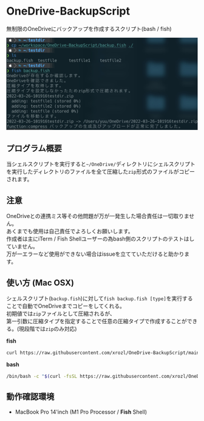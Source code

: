 # OneDrive-BackupScript
無制限のOneDriveにバックアップを作成するスクリプト(bash / fish)  

![](https://github.com/xrozl/OneDrive-BackupScript/blob/main/sample.jpeg?raw=true)

## プログラム概要  
当シェルスクリプトを実行すると`~/OneDrive/`ディレクトリにシェルスクリプトを実行したディレクトリのファイルを全て圧縮した`zip`形式のファイルがコピーされます。  

## 注意  
OneDriveとの連携ミス等その他問題が万が一発生した場合責任は一切取りません。  
あくまでも使用は自己責任でよろしくお願いします。  
作成者は主にiTerm / Fish Shellユーザーの為bash側のスクリプトのテストはしていません。  
万が一エラーなど使用ができない場合はissueを立てていただけると助かります。  

## 使い方 (Mac OSX)  

シェルスクリプト(`backup.fish`)に対して`fish backup.fish [type]`を実行することで自動でOneDriveまでコピーをしてくれる。  
初期値では`zip`ファイルとして圧縮されるが、  
第一引数に圧縮タイプを指定することで任意の圧縮タイプで作成することができる。(現段階では`zip`のみ対応)  

**fish**  
```bash  
curl https://raw.githubusercontent.com/xrozl/OneDrive-BackupScript/main/backup.fish && fish backup.fish  
```  
**bash**  
```bash  
/bin/bash -c "$(curl -fsSL https://raw.githubusercontent.com/xrozl/OneDrive-BackupScript/main/backup.sh  
```  

## 動作確認環境  
- MacBook Pro 14'inch (M1 Pro Processor / **Fish** Shell)  